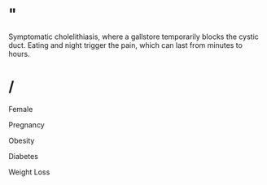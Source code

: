 # "

Symptomatic cholelithiasis, where a gallstore temporarily blocks the cystic duct.
Eating and night trigger the pain, which can last from minutes to hours.

# /

Female

Pregnancy

Obesity

Diabetes

Weight Loss

